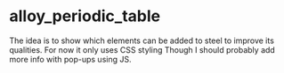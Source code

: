 # alloy_periodic_table
The idea is to show which elements can be added to steel to improve its qualities.
For now it only uses CSS styling
Though I should probably add more info with pop-ups using JS.
